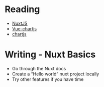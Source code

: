 # Reading

- [NuxtJS](https://nuxtjs.org/docs/get-started/installation)
- [Vue-chartjs](https://vue-chartjs.org/guide/)
- [chartjs](https://www.chartjs.org/docs/2.9.4/charts/)


# Writing - Nuxt Basics

- Go through the Nuxt docs
- Create a “Hello world” nuxt project locally
- Try other features if you have time

